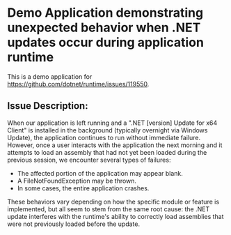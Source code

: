 # Demo Application demonstrating unexpected behavior when .NET updates occur during application runtime
This is a demo application for https://github.com/dotnet/runtime/issues/119550.

## Issue Description:
When our application is left running and a ".NET [version] Update for x64 Client" is installed in the background (typically overnight via Windows Update), the application continues to run without immediate failure. However, once a user interacts with the application the next morning and it attempts to load an assembly that had not yet been loaded during the previous session, we encounter several types of failures:

- The affected portion of the application may appear blank.
- A FileNotFoundException may be thrown.
- In some cases, the entire application crashes.

These behaviors vary depending on how the specific module or feature is implemented, but all seem to stem from the same root cause: the .NET update interferes with the runtime's ability to correctly load assemblies that were not previously loaded before the update.
